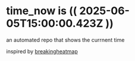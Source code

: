 # time_now is (( 2025-06-05T15:00:00.423Z ))

an automated repo that shows the currnent time

inspired by [breakingheatmap](https://github.com/breakingheatmap/breakingheatmap)